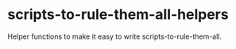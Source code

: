 # scripts-to-rule-them-all-helpers
Helper functions to make it easy to write scripts-to-rule-them-all.
